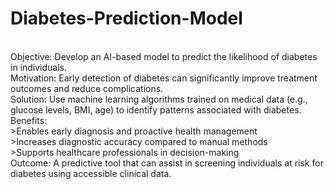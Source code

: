 # Diabetes-Prediction-Model
<br>
Objective: Develop an AI-based model to predict the likelihood of diabetes in individuals.
<br>
Motivation: Early detection of diabetes can significantly improve treatment outcomes and reduce complications.
<br>
Solution: Use machine learning algorithms trained on medical data (e.g., glucose levels, BMI, age) to identify patterns associated with diabetes.
Benefits:
<br>
    >Enables early diagnosis and proactive health management
    <br>
    >Increases diagnostic accuracy compared to manual methods
    <br>
    >Supports healthcare professionals in decision-making
<br>
Outcome: A predictive tool that can assist in screening individuals at risk for diabetes using accessible clinical data.
